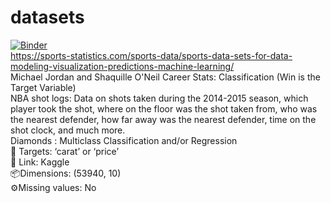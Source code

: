 # datasets
[![Binder](https://mybinder.org/badge_logo.svg)](https://mybinder.org/v2/gh/fenago/datasets/HEAD)
</br>
https://sports-statistics.com/sports-data/sports-data-sets-for-data-modeling-visualization-predictions-machine-learning/ </br>
Michael Jordan and Shaquille O'Neil Career Stats:  Classification (Win is the Target Variable) </br>
NBA shot logs: Data on shots taken during the 2014-2015 season, which player took the shot, where on the floor was the shot taken from, who was the nearest defender, how far away was the nearest defender, time on the shot clock, and much more.</br>
Diamonds : Multiclass Classification and/or Regression</br>
🎯 Targets: ‘carat’ or ‘price’</br>
🔗 Link: Kaggle</br>
📦Dimensions: (53940, 10)</br>
⚙Missing values: No</br>
</br>

